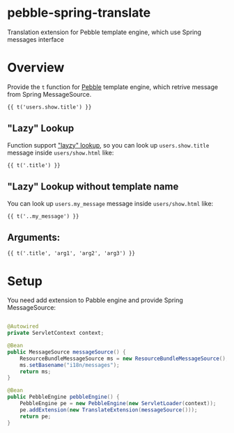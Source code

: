 pebble-spring-translate
=======================

Translation extension for Pebble template engine, which use Spring messages interface

# Overview

Provide the `t` function for [Pebble](http://www.mitchellbosecke.com/pebble) template engine, which retrive message from Spring MessageSource.
```HTML+Django
{{ t('users.show.title') }}
```

## "Lazy" Lookup
Function support ["layzy" lookup](http://guides.rubyonrails.org/i18n.html#lazy-lookup), so you can look up `users.show.title` message inside `users/show.html` like:
```HTML+Django
{{ t('.title') }}
```

## "Lazy" Lookup without template name
You can look up `users.my_message` message inside `users/show.html` like:
```HTML+Django
{{ t('..my_message') }}
```

## Arguments:
```HTML+Django
{{ t('.title', 'arg1', 'arg2', 'arg3') }}
```

# Setup

You need add extension to Pabble engine and provide Spring MessageSource:
```java

@Autowired
private ServletContext context;

@Bean  
public MessageSource messageSource() {  
    ResourceBundleMessageSource ms = new ResourceBundleMessageSource();  
    ms.setBasename("i18n/messages");
    return ms;  
}  

@Bean
public PebbleEngine pebbleEngine() {
    PebbleEngine pe = new PebbleEngine(new ServletLoader(context));
    pe.addExtension(new TranslateExtension(messageSource()));
    return pe;
}
```
